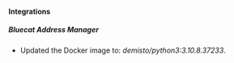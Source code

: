 #### Integrations
##### Bluecat Address Manager
- Updated the Docker image to: *demisto/python3:3.10.8.37233*.

